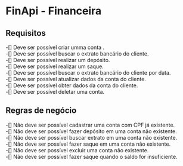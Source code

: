 # FinApi - Financeira

## Requisitos

-[] Deve ser possível criar umma conta . <br />
-[] Deve ser possível buscar o extrato bancário do cliente. <br />
-[] Deve ser possível realizar um depósito. <br />
-[] Deve ser possível realizar um saque. <br />
-[] Deve ser possível buscar o extrato bancário do cliente por  data.<br />
-[] Deve ser possível atualizar dados da conta do cliente. <br />
-[] Deve ser possível obter dados da conta do cliente. <br />
-[] Deve ser possível deletar uma conta. <br />

## Regras de negócio<br />

-[] Não deve ser possível cadastrar uma conta com CPF já existente. <br />
-[] Não deve ser possível fazer depósito em uma conta não existente. <br />
-[] Não deve ser possível buscar extrato em uma conta não existente. <br />
-[] Não deve ser possível fazer saque em uma conta não existente. <br />
-[] Não deve ser possível excluir uma conta não existente. <br />
-[] Não deve ser possível fazer saque quando o saldo for insuficiente. <br />
